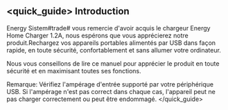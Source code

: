 ## <quick_guide> Introduction

Energy Sistem#trade# vous remercie d'avoir  acquis le chargeur Energy Home Charger 1.2A, nous espérons que vous apprécierez notre produit.Rechargez vos appareils portables alimentés par USB dans façon rapide, en toute sécurité, confortablement et sans allumer votre ordinateur.

Nous vous conseillons de lire ce manuel pour apprécier le produit en toute sécurité et en maximisant toutes ses fonctions.

Remarque: Vérifiez l'ampérage d'entrée supporté par votre périphérique USB. Si l'ampérage n'est pas correct dans chaque cas, l'appareil peut ne pas charger correctement ou peut être endommagé.
</quick_guide>
